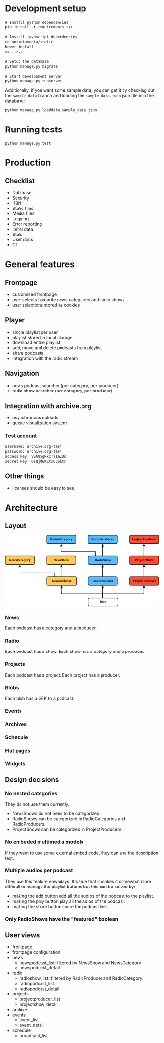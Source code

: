 # Development setup

```
# Install python dependencies
pip install -r requirements.txt

# Install javascript dependencies
cd antxetamedia/static
bower install
cd ../..

# Setup the database
python manage.py migrate

# Start development server
python manage.py runserver
```

Additionally, if you want some sample data, you can get it by checking out the
`sample_data` branch and loading the `sample_data.json` json file into the
database:

```
python manage.py loaddata sample_data.json
```

# Running tests

```
python manage.py test
```

# Production

## Checklist

- Database
- Security
- I18N
- Static files
- Media files
- Logging
- Error reporting
- Initial data
- Stats
- User docs
- CI

# General features

## Frontpage

- customized frontpage
- user selects favourite news categories and radio shows
- user selections stored as cookies

## Player

- single playlist per user
- playlist stored in local storage
- download entire playlist
- add, move and delete podcasts from playlist
- share podcasts
- integration with the radio stream

## Navigation

- news podcast searcher (per category, per producer)
- radio show searcher (per category, per producer)

## Integration with archive.org

- asynchronous uploads
- queue visualization system

### Test account

```
username: archive.org-test
password: archive.org-test
access key: VSh9SgRkxTYIaZUs
secret key: GsQjQ6KLtx63Sktr
```

## Other things

- licenses should be easy to see


# Architecture

## Layout

![Design](structure.png)

### News

Each podcast has a category and a producer.

### Radio

Each podcast has a show. Each show has a category and a producer.

### Projects

Each podcast has a project. Each project has a producer.

### Blobs

Each blob has a GFK to a podcast.

### Events

### Archives

### Schedule

### Flat pages

### Widgets

## Design decisions

### No nested categories

They do not use them currently.

- NewsShows do not need to be categorized.
- RadioShows can be categorized in RadioCategories and RadioProducers.
- ProjectShows can be categorized in ProjectProducers.

### No embeded multimedia models

If they want to use some external embed code, they can use the description text.

### Multiple audios per podcast

They use this feature nowadays. It's true that it makes it somewhat more
difficult to manage the playlist buttons but this can be solved by:

- making the add button add all the audios of the podcast to the playlist.
- making the play button play all the adios of the podcast.
- making the share button share the podcast link.

### Only RadioShows have the "featured" boolean

## User views

- frontpage
- frontpage configuration
- news
    - newspodcast_list: filtered by NewsShow and NewsCategory
    - newspodcast_detail
- radio
    - radioshow_list: filtered by RadioProducer and RadioCategory
    - radiopodcast_list
    - radiopodcast_detail
- projects
    - projectproducer_list
    - projectshow_detail
- archive
- events
    - event_list
    - event_detail
- schedule
    - broadcast_list

